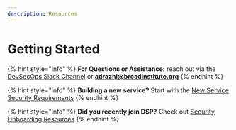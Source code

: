 ```yaml
---
description: Resources
---
```


# Getting Started

{% hint style="info" %}
**For Questions or Assistance:** reach out via the [DevSecOps Slack Channel](https://broadinstitute.slack.com/messages/CABML2U9G) or **adrazhi@broadinstitute.org**
{% endhint %}

{% hint style="info" %}
**Building a new service?** Start with the [New Service Security Requirements](https://sdarq.dsp-techops.broadinstitute.org)
{% endhint %}

{% hint style="info" %}
**Did you recently join DSP?** Check out [Security Onboarding Resources](https://security-kb.dsp-techops.broadinstitute.org/security_resources/DSP_Appsec_Onboarding_Doc/overview.html#new-hire-security-checklist)
{% endhint %}

